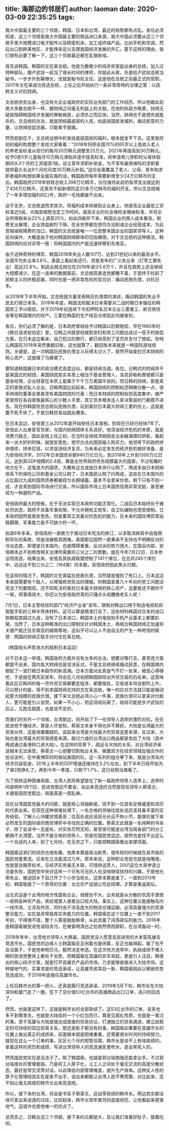 title: 海那边的邻居们
author: laoman
date: 2020-03-09 22:35:25
tags:
---
我大中国最主要的三个邻居，韩国、日本和台湾，最近的局势都有点乱。各位必须知道，这三个邻居是我大中国最主要的商品进口来源，我大中国必须要从这三个邻居手里大规模进口电子配件以及精密机床，加工成终端产品，比如手机和空调，然后出口到欧美地区，才能挣来足以支撑我国经济发展的外汇。基于这样的理由，我们很有必要了解一下，这三个邻居最近都在乱搞些啥。
<!-- more-->

首先说韩国。韩国的文在寅总统。他是为数极少的纯赤贫家庭出身的总统，加入过特种部队，跟卢武铉一起当了很长时间的律师，并因此从政，先是给卢武铉总统当秘书，一步步升到幕僚长，也就是秘书处主任。这是他在总统之前最正式的官职。2017年文在寅成功竞选总统，上任之后开始执行一条非常奇特的治理之策：以民粹主义对抗财阀。

文总统赤贫出身，也没有大企业或政府的实际业务部门的工作经历，所以他跟此前绝大多数总统不一样，跟财阀之间毫无利益上的关联。在他的执政方略里，财阀无疑是阻碍韩国经济发展的罪魁祸首，必须杀之而后快。当然，财阀也不是想杀就能杀的，文总统的办法，就是团结最底层的人民，给底层国民发福利，煽动民意的力量，让财阀投鼠忌器，只能束手就擒。




然而悲剧在于，文总统设想中的发给底层国民的福利，根本就发不下去。这里我将他的福利构想整个发给大家看看：“2018年将把全国70%的65岁以上低收入老人的养老金标准从现行的每月20万韩元调整至25万元，2021年再提高到30万韩元。给予0至5岁儿童每月10万韩元津贴并逐步提高标准，将申请育儿停职的父母休假期间头3个月的工资提高1倍。设立青年求职补助金，为不享有雇用保险的求职者提供最久长达9个月的月度30万韩元补贴。”这份全面覆盖了老人、父母、青年和求职者福利构想如果全面实施的话，韩国政府每年需要新增至少24万亿韩币的支出。韩国政府2018年财政总收入398万亿韩币，仅仅维持此前的各项支出就达到了428万亿韩币，还真背不起新增的这20多万亿韩币的福利开支。所以文总统喊了一年多增加福利的口号，政府一毛钱都拨不出来。

迫于无奈，文总统退而求其次，将福利成本转嫁到企业身上。他提高企业最低工资标准近5成，大幅度缩短法定工作时间，提高企业的社会保险金缴纳标准，并将企业所得税率从22%上调至25%。如此四板斧下来，韩国企业的用人成本暴涨，税费支出暴增，企业效益剧烈下降。在全世界都在想尽办法削减企业经营成本，为此竞相减税降费的当口，韩国的文总统是唯一一位恶整本国企业的国家领导人。这种反向操作，大概是由于他对韩国财阀群体的切齿痛恨。对于文总统的这种搞法，韩国财阀的应对非常一致：将韩国国内的产能迅速转移到东南亚。

由于这种奇特的博弈，韩国2018年失业人数107万，达到21世纪以来的最高水平。全国平均失业率3.8%，表面上看起来还行，但是青年的广义失业率（打零工算失业）高达22.8%。制造业就业岗位在2018年减少5.6万个，并且在趋势上还会继续大规模减少。在这一连串的数据面前，文总统简直连觉都睡不着，于是终于捡起了民粹主义的终极武器，同时也是一把非常危险的双刃剑：煽动民族仇恨，对抗日本。

从2018年下半年开始，文总统就大量发表韩日仇恨类的演说，煽动韩国的失业平民去打砸日本车。2018年年底，韩国法院裁决日本需要对二战时期日本强征的韩国劳工予以赔偿，并于2019年初连续下令扣押知名日本企业三菱重工、新日铁住金等在韩国境内的财产。三菱在韩国的生产线及仓库因此均被查封。

各位，你们必须了解的是，日本政府曾经给予过韩国以巨额赔偿，早在1965年的《韩日请求权协定》里，日韩之间就曾经就慰安妇和劳工问题达成过一揽子的赔偿方案。在日本这边看来，自己犯过的罪行，都已经受到了惩罚并支付了赔偿，你特么韩国在2018年突然重翻旧账，这也就算了，翻旧账本来就是一种国际游戏规则。关键是，这一次韩国玩民族仇恨主义玩得太过火了，居然开始查封日本财阀的核心资产，这就捅了马蜂窝了。

要知道韩国跟日本的政治模式高度近似，都是财阀当道。各位，日韩式的财阀并不是美国式的财团，美国财团其实本质上相当于基金管理人，洛克菲勒和摩根都只是基金经理，企业财富在本质上是属于千千万万美国平民的。而日韩的财阀，那是真正的家族式私人企业。日韩两国比较起来，韩国财阀的控制权还稍微分散一点，很多财阀的董事会里甚至有美国财团的代表；而日本财阀的控制权则高度集中，被严密掌控在各自家族最核心的少数人手里，其它资本根本连人家决策层的门都摸不进去。现在你韩国贫民总统玩民族仇恨，玩到查封日本最大财阀三菱的份上，这就是要不死不休了。于是日韩贸易战就此爆发。

在日本这边，安倍晋三从2012年底开始担任日本首相，到现在已经已经快7年了。安倍此人出身宦官世家，与国内财阀团体关系良好。他深谙经济危机的本质，就是消费力缺乏，因此自他上任之初，在当时全球经济刚刚走出金融海啸的阴影，看起来一派大好的时候，就居安思危，想尽办法向国民输入购买力。他领导下的政府拼命借债，拼命花钱，以求促进经济复苏，为未来必定发生的经济危机做好准备，是为安倍经济学。2012年日本国债余额940万亿日元，到2018年上升到1300万亿日元，达到其GDP规模的2.4倍，算是全世界政府债务规模最大的国家。不过有趣的地方在于，这笔庞大的国债，大概有近五成由日本央行认购了，两成多由日本财阀体系下的保险公司和基金公司认购了，日本国民认购了约两成，这些在日本国内的占比超过九成的国债债券都被视为长期储蓄，基本不会拿来炒卖。剩下只有不到一成，才会卖到国际市场进行交易，所以国际市场上日本国债信用非常坚挺，甚至被视为一种避险产品。




安倍政府最大的短板，在于无法实现日本政府功能正常化。二战后日本始终处于被处罚状态，政府不具备军事权限，不允许拥有正规军，自卫队编制也饱受限制。日本政府固然是居安思危，但是要真正具备对抗危机的能力，在未来的国际博弈里站稳脚跟，军事能力是不可缺少的一环。

执政6年多来，安倍政府一直致力于推动日本宪法的修订，以求取消掉其中自我限制军队的条款，但是进展极其困难。美国那边固然一直秉承不支持也不明确反对的冷淡态度，即便是日本国内，也是障碍重重，反对派的势力很大，在国会内部，安倍根本达不到修改相关法律所需要的三分之二的票数。就在今年7月22日，日本参议院改选，结果出来，安倍及其执政联盟控制了141个席位，在总共245个席位中，远远达不到三分之二（164席）的多数，安倍政府因此焦头烂额。

在这样的情况下，韩国的文在寅猛拉民族仇恨，当然就是撞到了枪口上。日本这边本来就需要有个敌人，以增强修改宪法的理据。你韩国拿着几十年前的劳工问题没完没了的要赔偿，还不知死活的查封日本最大财阀的核心资产，这要是还不跟你干一架，把事情闹大，你还以为安倍政府真的只懂点头哈腰做老实人呢！

7月1日，日本主管经贸的部门“经济产业省”宣布，限制对韩出口用于制造电视机和智能手机的三种半导体材料，这可以算是精准打击了，这些材料韩国对日本的进口依赖程度超过九成，没有了日本进口，韩国本土的电视和手机产业基本上都要趴窝。当然了，日本这种精准的出口限制仅针对韩国本土，再结合韩国财阀正加速将关键产能迁往东南亚的越南等地，这似乎可以让人不由自主的产生一种奇怪的联想：两国的财阀正联手对付文在寅总统。



（韩国街头声势浩大的抵制日本运动）

对于日本这一举措，韩国政府方面并没有太多的办法，想要对等打击，甚至连方案都提不出来，国内各大财阀也是坚决反对。于是文总统继续煽动民意，在韩国境内掀起了一波打砸日本超市的新高潮。日本方面对此真是气不打一处来，被恶心得够呛，于是就在两天前宣布，将会在八月初把韩国排除出外贸交易的白名单。这意味着此后日韩间的每一宗外贸交易都要走程序，都要报批，交易成本将会剧烈上升。可以预计的是，得不到本国财阀支持的文在寅总统，唯一的应对方法就只能是煽动起更大规模的民族仇恨。接下来文总统必须小心一件事，民族仇恨可以拿来对付敌人，更可能是引火自焚。如果一不小心，把这场戏玩砸了，结局可能是步卢武铉的后尘，又跑去跳崖，也是说不定的。


而我们的另外一个邻居，台湾那边，则开始了下一任领导人选举的激烈对抗。在任民进党不懂经济，算是人尽皆知，蔡英文本身干得也并不算好。大陆是台湾最大的贸易伙伴，这是毋庸置疑的，说起来台湾是大陆最大的贸易逆差来源，反过来，大陆也是台湾最大的贸易顺差来源，超过六成的台湾出口商品都是卖给了大陆（其中两成通过香港转口进大陆）。在这样的背景下，疏远与大陆的关系，对台湾经济来说根本无法承受。蔡英文一心想要切割陆台关系，搁置双方在经贸领域加强合作的协议谈判，在中美博弈的时候站美国的队，这一系列的组合拳下来，就是台湾岛内经济日益低迷，2018上半年的GDP增速还维持在3.2%左右，到下半年已经开始为了保2而挣扎了。再到今年一季度，只剩下1.7%，这已经相当难看了。

为了扭转这种困难局面，台湾人民将希望放在了新一届政府领导人选举上，选举时间是明年1月11日，民进党那边不要说，站出来竞选的当然是现任领导人蔡英文，关键是国民党那边，局面真是一团乱麻。

现在台湾国民党最大的问题，就是核心领袖断层，找不到一位具有足够威望和资历的代表出来。在现在这种艰难处境下，一名合格的领袖往低处说应该具备丰富的实务经验，了解人心冷暖世情善恶；往高处说应该目光长远不拘小节，能够在接下来必然发生的国际级的商贸博弈中寻找到正确的位置。蔡英文此就是一名纯粹的书呆子，除了会读书一无是处，对实务茫然无知，甚至很可能连台湾当局各部门的分工都搞不太清楚，当然不是合格的领导人，但是在国民党这边，居然也是找不出这么一个合适的人来，到了七月份，在无奈之下，只能把韩国瑜推出来撑场面。

韩国瑜这哥们的经历也很有趣，他原本算是政治新秀，很年轻的时候就在县市级的国民党委里混，后来在立法委混过几年。原本来说，这种职业党徒也就是纯嘴炮，也就是会搬弄权术，与经济实务毫无关联，可惜命运弄人，2001这位大哥参选立法委失败，国民党中央对这样一个可有可无的人也没啥继续扶持的兴趣，于是他光荣失业，被迫回乡下自己开了个小学当校长，这原本算是废了。一直到2013年初，韩国瑜接了一个奇怪的位置：台北农产运销公司总经理，才算是重返政坛。

台北农运是个台湾的地方性国有企业，规模也不大，业务就是从分散的农民手里统一收购各种农产品，卖给城里人或者出口给大陆。事实上，这种位置又能接触岛内一线市场，又涉及外贸，同时由于涉及庞大的物流仓储运输，必须具备强大的资源整合能力，实在是非常锻炼实务能力的位置。韩国瑜在这个位置上一直干到2017年初，干得很不错，整个人算是脱胎换骨，从此具备了闯荡政坛的能力。2016年底韩国瑜被民进党诬陷贪污，在被查明清白之后依然愤而辞职，在台湾轰动一时。

2018年年中，台湾地方领导人大换届，国民党没人愿意去民进党的大本营高雄去竞选市长。国民党的边缘人士韩国瑜反正闲着也是闲着，反正也输得起，输了也不会没面子，于是他单枪匹马，毅然决定参选。在这次地方选举中，执政成绩不堪入眼的民进党整体上都处于劣势，而韩国瑜在高雄的异军突起，更是引人注目。韩提出的核心经济方案，就是打开高雄农产品的市场，力求能够直接进入大陆市场。这种接地气的、实事求是的竞选承诺，让高雄市民耳目一新，韩国瑜因此以微弱优势竞选成功，于2018年底接任高雄市长。

上任后韩市长的第一把火，还真是履行竞选承诺，2019年3月下旬，韩市长在大陆深圳和厦门走了一圈，签下了总价值53亿台币的高雄商品出口订单，高兴的回去了。

然而，也就是这样了。这就是韩市长的全部政绩了。这53亿台币的订单，说多也多不到哪里去，也就是大陆给的一个小红包而已，算是见面礼性质，也就是一笔过的事。至于高雄与大陆直接达成直接的贸易协议，打通独立的贸易通道，建立起稳定的可持续的双边贸易关系，那还是影子都没有的事。韩国瑜如果要在高雄市长的位置上做出真正的成绩来，前面根本就是困难重重，还需要很长时间的持续努力。就现在这么一个订单的事，区区七个月的短暂任期，韩市长是谈不上有啥政绩的。拿着这样的资历和成绩，写进台湾领导人的竞选通告里吹水，是会笑死人的。

然而国民党实在是没法子了。除了韩国瑜，也就是郭台铭勉强还能拿出手。不过郭台铭擅长的管理套路，乃是将工人原子化，让工人之间处于毫无交流的高度分散状态，最好是零交流零对话，以此降低内部管理难度，提升生产效率。这种反人性的原子化管理经验实在是拿不出手，说出来都能让台湾人民不寒而栗，对比起来，还不如让毫无政绩的韩市长出来竞选呢。

所以，接下来的台湾，将会是书呆子蔡英文，迎战零政绩的韩市长。两边其实都没啥可拿出来说道的过往，比较起来，韩市长常年累月的底层经历，让他看起来更接地气，这或许也是他唯一的优点了。

总而言之，日韩台这三个邻居，接下来的瓜都挺大，且让我们准备好肚子，接着吃呗。
